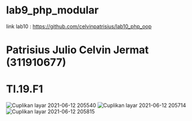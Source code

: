 # lab9_php_modular

link lab10 : https://github.com/celvinpatrisius/lab10_php_oop

# Patrisius Julio Celvin Jermat (311910677)
# TI.19.F1

![Cuplikan layar 2021-06-12 205540](https://user-images.githubusercontent.com/81411450/121778521-63e4d580-cbc1-11eb-81cc-d2af0e2d2235.png)
![Cuplikan layar 2021-06-12 205714](https://user-images.githubusercontent.com/81411450/121778522-66472f80-cbc1-11eb-9cd8-0d22a679dd4e.png)
![Cuplikan layar 2021-06-12 205815](https://user-images.githubusercontent.com/81411450/121778526-68a98980-cbc1-11eb-8be1-52a371599d6c.png)
